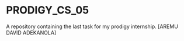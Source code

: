 # PRODIGY_CS_05
A repository containing the last task for my prodigy internship. [AREMU DAVID ADEKANOLA]
